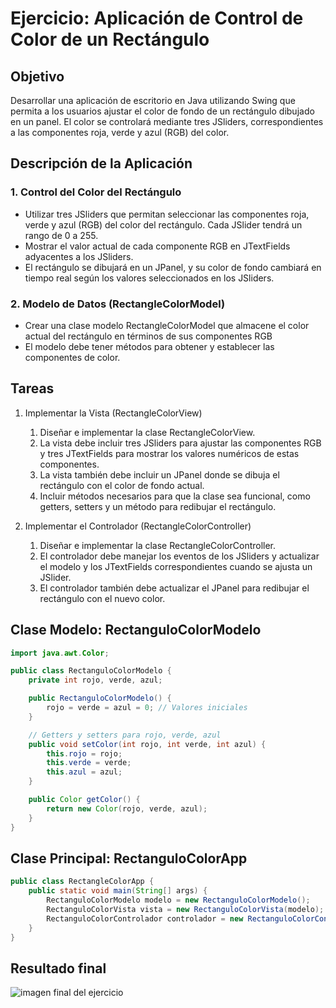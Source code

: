# Ejercicio: Aplicación de Control de Color de un Rectángulo

## Objetivo

Desarrollar una aplicación de escritorio en Java utilizando Swing que permita a los usuarios ajustar el color de fondo de un rectángulo dibujado en un panel. El color se controlará mediante tres JSliders, correspondientes a las componentes roja, verde y azul (RGB) del color.

## Descripción de la Aplicación

### 1. Control del Color del Rectángulo

- Utilizar tres JSliders que permitan seleccionar las componentes roja, verde y azul (RGB) del color del rectángulo. Cada JSlider tendrá un rango de 0 a 255.
- Mostrar el valor actual de cada componente RGB en JTextFields adyacentes a los JSliders.
- El rectángulo se dibujará en un JPanel, y su color de fondo cambiará en tiempo real según los valores seleccionados en los JSliders.

### 2. Modelo de Datos (RectangleColorModel)

- Crear una clase modelo RectangleColorModel que almacene el color actual del rectángulo en términos de sus componentes RGB
- El modelo debe tener métodos para obtener y establecer las componentes de color.

## Tareas

1. Implementar la Vista (RectangleColorView)
   1. Diseñar e implementar la clase RectangleColorView.
   2. La vista debe incluir tres JSliders para ajustar las componentes RGB y tres JTextFields para mostrar los valores numéricos de estas componentes.
   3. La vista también debe incluir un JPanel donde se dibuja el rectángulo con el color de fondo actual.
   4. Incluir métodos necesarios para que la clase sea funcional, como getters, setters y un método para redibujar el rectángulo.

2. Implementar el Controlador (RectangleColorController)
   1. Diseñar e implementar la clase RectangleColorController.
   2. El controlador debe manejar los eventos de los JSliders y actualizar el modelo y los JTextFields correspondientes cuando se ajusta un JSlider.
   3. El controlador también debe actualizar el JPanel para redibujar el rectángulo con el nuevo color.

## Clase Modelo: RectanguloColorModelo

~~~java
import java.awt.Color;

public class RectanguloColorModelo {
    private int rojo, verde, azul;

    public RectanguloColorModelo() {
        rojo = verde = azul = 0; // Valores iniciales
    }

    // Getters y setters para rojo, verde, azul
    public void setColor(int rojo, int verde, int azul) {
        this.rojo = rojo;
        this.verde = verde;
        this.azul = azul;
    }

    public Color getColor() {
        return new Color(rojo, verde, azul);
    }
}
~~~

## Clase Principal: RectanguloColorApp

~~~java
public class RectangleColorApp {
    public static void main(String[] args) {
        RectanguloColorModelo modelo = new RectanguloColorModelo();
        RectanguloColorVista vista = new RectanguloColorVista(modelo);
        RectanguloColorControlador controlador = new RectanguloColorControlador(modelo, vista);
    }
}
~~~

## Resultado final

![imagen final del ejercicio](https://gitlab.com/Nuria_Liano/skilly/-/blob/master/img/imagenfinal.png?ref_type=heads)
